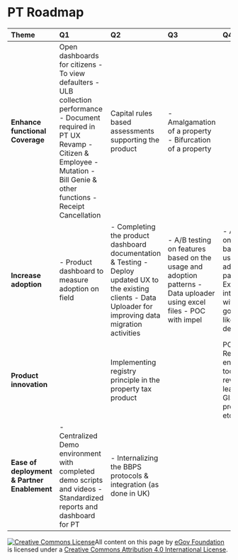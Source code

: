 # PT Roadmap

| T**heme** | **Q1** | **Q2** | **Q3** | **Q4** |
| :--- | :--- | :--- | :--- | :--- |
| **Enhance functional Coverage** | Open dashboards for citizens - To view defaulters - ULB collection performance - Document required in PT  UX Revamp - Citizen & Employee - Mutation - Bill Genie & other functions - Receipt Cancellation | Capital rules based assessments supporting the product | - Amalgamation of a property - Bifurcation of a property |   |
|  **Increase adoption** | - Product dashboard to measure adoption on field  | - Completing the product dashboard documentation & Testing - Deploy updated UX to the existing clients - Data Uploader for improving data migration activities | - A/B testing on features based on the usage and adoption patterns - Data uploader using excel files - POC with impel  | - A/B testing on features based on the usage and adoption patterns - Explore interoperability with other govt. functions like registry deptt. etc.  |
| **Product innovation** |   | Implementing registry principle in the property tax product |   | POC - Revenue enhancement tool to plug revenue leakages using GIS, image processing, etc. |
| **Ease of deployment & Partner Enablement** | - Centralized Demo environment with completed demo scripts and videos - Standardized reports and dashboard for PT  | - Internalizing the BBPS protocols & integration \(as done in UK\) |   |   |

 [![Creative Commons License](https://i.creativecommons.org/l/by/4.0/80x15.png)](http://creativecommons.org/licenses/by/4.0/)All content on this page by [eGov Foundation ](https://egov.org.in/)is licensed under a [Creative Commons Attribution 4.0 International License](http://creativecommons.org/licenses/by/4.0/).

